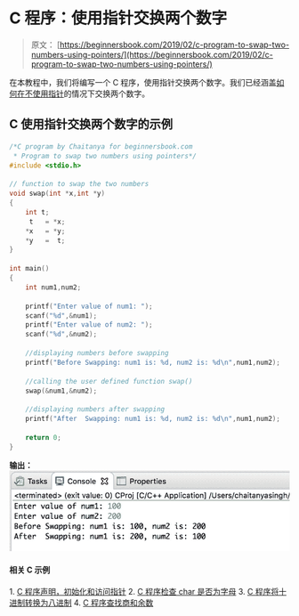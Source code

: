 # C 程序：使用指针交换两个数字

> 原文： [https://beginnersbook.com/2019/02/c-program-to-swap-two-numbers-using-pointers/](https://beginnersbook.com/2019/02/c-program-to-swap-two-numbers-using-pointers/)

在本教程中，我们将编写一个 C 程序，使用指针交换两个数字。我们已经涵盖[如何在不使用指针](https://beginnersbook.com/2017/09/c-program-to-swap-two-numbers/)的情况下交换两个数字。

## C 使用指针交换两个数字的示例

```c
/*C program by Chaitanya for beginnersbook.com
 * Program to swap two numbers using pointers*/
#include <stdio.h>

// function to swap the two numbers
void swap(int *x,int *y)
{
    int t;
     t   = *x;
    *x   = *y;
    *y   =  t;
}

int main()
{
    int num1,num2;

    printf("Enter value of num1: ");
    scanf("%d",&num1);
    printf("Enter value of num2: ");
    scanf("%d",&num2);

    //displaying numbers before swapping
    printf("Before Swapping: num1 is: %d, num2 is: %d\n",num1,num2);

    //calling the user defined function swap()
    swap(&num1,&num2);

    //displaying numbers after swapping
    printf("After  Swapping: num1 is: %d, num2 is: %d\n",num1,num2);

    return 0;
}
```

**输出：**
![C Program to swap two numbers using pointers](img/272678b41ab016461c011f3619ccddb3.jpg)

#### 相关 C 示例

1\. [C 程序声明，初始化和访问指针](https://beginnersbook.com/2019/02/c-program-to-create-initialize-and-access-a-pointer-variable/)
2\. [C 程序检查 char 是否为字母](https://beginnersbook.com/2017/09/c-program-to-check-whether-a-character-is-an-alphabet-or-not/)
3\. [C 程序将十进制转换为八进制](https://beginnersbook.com/2017/09/c-program-to-convert-decimal-to-octal-number/)
4\. [C 程序查找商和余数](https://beginnersbook.com/2017/09/c-program-to-find-quotient-and-remainder/)